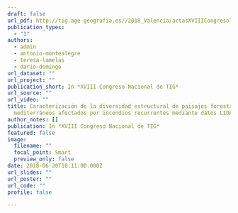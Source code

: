 ```yaml
---
draft: false
url_pdf: http://tig.age-geografia.es//2018_Valencia/actasXVIIICongresoTIG.pdf
publication_types:
  - "1"
authors:
  - admin
  - antonio-montealegre
  - teresa-lamelas
  - dario-domingo
url_dataset: ""
url_project: ""
publication_short: In *XVIII Congreso Nacional de TIG*
url_source: ""
url_video: ""
title: Caracterización de la diversidad estructural de paisajes forestales
  mediterráneos afectados por incendios recurrentes mediante datos LIDAR-PNOA
author_notes: []
publication: In *XVIII Congreso Nacional de TIG*
featured: false
image:
  filename: ""
  focal_point: Smart
  preview_only: false
date: 2018-06-20T18:11:00.000Z
url_slides: ""
url_poster: ""
url_code: ""
profile: false

---
```

